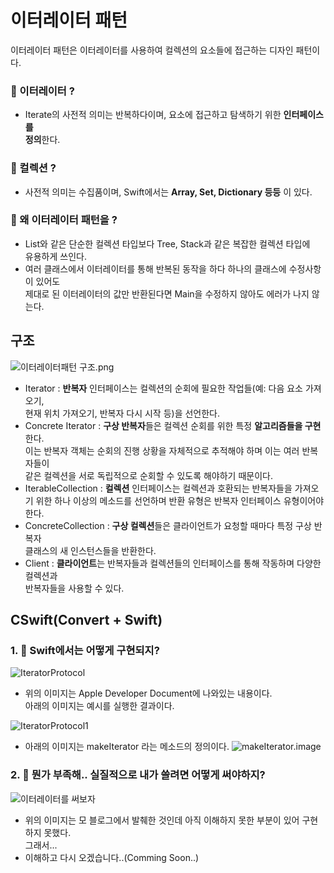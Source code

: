 # 이터레이터 패턴
이터레이터 패턴은 이터레이터를 사용하여 컬렉션의 요소들에 접근하는 디자인 패턴이다.

### 🤔 이터레이터 ?
* Iterate의 사전적 의미는 반복하다이며, 요소에 접근하고 탐색하기 위한 **인터페이스를<br> 정의**한다.

### 🤔 컬렉션 ?
* 사전적 의미는 수집품이며, Swift에서는 **Array, Set, Dictionary 등등** 이 있다.

### 🤔 왜 이터레이터 패턴을 ?
* List와 같은 단순한 컬렉션 타입보다 Tree, Stack과 같은 복잡한 컬렉션 타입에 <br>유용하게 쓰인다.
* 여러 클래스에서 이터레이터를 통해 반복된 동작을 하다 하나의 클래스에 수정사항이 있어도 <br>제대로 된 이터레이터의 값만 반환된다면 Main을 수정하지 않아도 에러가 나지 않는다.

## 구조
![이터레이터패턴 구조.png](https://refactoring.guru/images/patterns/diagrams/iterator/structure-2x.png?id=b7b4708d3f279dd046eb1692f1cba710)

* Iterator : **반복자** 인터페이스는 컬렉션의 순회에 필요한 작업들(예: 다음 요소 가져오기,<br> 현재 위치 가져오기, 반복자 다시 시작 등)을 선언한다.
* Concrete Iterator : **구상 반복자**들은 컬렉션 순회를 위한 특정 **알고리즘들을 구현**한다. <br>이는 반복자 객체는 순회의 진행 상황을 자체적으로 추적해야 하며 이는 여러 반복자들이<br> 같은 컬렉션을 서로 독립적으로 순회할 수 있도록 해야하기 때문이다.
* IterableCollection : **컬렉션** 인터페이스는 컬렉션과 호환되는 반복자들을 가져오기 위한 하나 이상의 메소드를 선언하며 반환 유형은 반복자 인터페이스 유형이어야 한다.
* ConcreteCollection : **구상 컬렉션**들은 클라이언트가 요청할 때마다 특정 구상 반복자<br> 클래스의 새 인스턴스들을 반환한다.
* Client : **클라이언트**는 반복자들과 컬렉션들의 인터페이스를 통해 작동하며 다양한 컬렉션과<br> 반복자들을 사용할 수 있다. 

## CSwift(Convert + Swift)
### 1. 🤔 Swift에서는 어떻게 구현되지?
![IteratorProtocol](https://user-images.githubusercontent.com/109560875/201514032-2c4ed5cf-92ba-4304-b4b7-8c781848e0e2.png)

* 위의 이미지는 Apple Developer Document에 나와있는 내용이다.<br>아래의 이미지는 예시를 실행한 결과이다.

![IteratorProtocol1](https://user-images.githubusercontent.com/109560875/201514075-38e27527-e544-4f79-b1e2-f1508894e45b.png)

* 아래의 이미지는 makeIterator 라는 메소드의 정의이다.
![makeIterator.image](https://user-images.githubusercontent.com/109560875/201513741-9a15827b-a940-4cc6-9fda-bff9e3a6e8ba.png)

### 2. 🤔 뭔가 부족해.. 실질적으로 내가 쓸려면 어떻게 써야하지?
![이터레이터를 써보자](https://user-images.githubusercontent.com/109560875/201514304-75bca647-0b17-41d7-a6eb-95180dae1135.png)
* 위의 이미지는 모 블로그에서 발췌한 것인데 아직 이해하지 못한 부분이 있어 구현하지 못했다.<br>그래서...
* 이해하고 다시 오겠습니다..(Comming Soon..)

